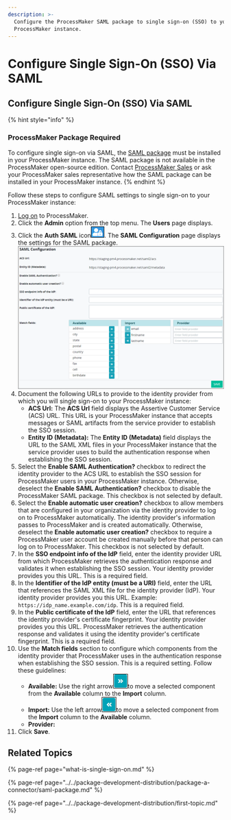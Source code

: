 ```yaml
---
description: >-
  Configure the ProcessMaker SAML package to single sign-on (SSO) to your
  ProcessMaker instance.
---
```


# Configure Single Sign-On \(SSO\) Via SAML

## Configure Single Sign-On \(SSO\) Via SAML

{% hint style="info" %}
### ProcessMaker Package Required

To configure single sign-on via SAML, the [SAML package](../../package-development-distribution/package-a-connector/saml-package.md) must be installed in your ProcessMaker instance. The SAML package is not available in the ProcessMaker open-source edition. Contact [ProcessMaker Sales](mailto:sales@processmaker.com) or ask your ProcessMaker sales representative how the SAML package can be installed in your ProcessMaker instance.
{% endhint %}

Follow these steps to configure SAML settings to single sign-on to your ProcessMaker instance:

1. [Log on](../../using-processmaker/log-in.md#log-in) to ProcessMaker.
2. Click the **Admin** option from the top menu. The **Users** page displays.
3. Click the **Auth SAML** icon![](../../.gitbook/assets/auth-saml-icon-package-admin.png). The **SAML Configuration** page displays the settings for the SAML package.  ![](../../.gitbook/assets/saml-configuration-package-admin.png) 
4. Document the following URLs to provide to the identity provider from which you will single sign-on to your ProcessMaker instance:
   * **ACS Url:** The **ACS Url** field displays the Assertive Customer Service \(ACS\) URL. This URL is your ProcessMaker instance that accepts messages or SAML artifacts from the service provider to establish the SSO session.
   * **Entity ID \(Metadata\):** The **Entity ID \(Metadata\)** field displays the URL to the SAML XML files in your ProcessMaker instance that the service provider uses to build the authentication response when establishing the SSO session.
5. Select the **Enable SAML Authentication?** checkbox to redirect the identity provider to the ACS URL to establish the SSO session for ProcessMaker users in your ProcessMaker instance. Otherwise, deselect the **Enable SAML Authentication?** checkbox to disable the ProcessMaker SAML package. This checkbox is not selected by default.
6. Select the **Enable automatic user creation?** checkbox to allow members that are configured in your organization via the identity provider to log on to ProcessMaker automatically. The identity provider's information passes to ProcessMaker and is created automatically. Otherwise, deselect the **Enable automatic user creation?** checkbox to require a ProcessMaker user account be created manually before that person can log on to ProcessMaker. This checkbox is not selected by default.
7. In the **SSO endpoint info of the IdP** field, enter the identity provider URL from which ProcessMaker retrieves the authentication response and validates it when establishing the SSO session. Your identity provider provides you this URL. This is a required field.
8. In the **Identifier of the IdP entity \(must be a URI\)** field, enter the URL that references the SAML XML file for the identity provider \(IdP\). Your identity provider provides you this URL. Example: `https://idp_name.example.com/idp`. This is a required field.
9. In the **Public certificate of the IdP** field, enter the URL that references the identity provider's certificate fingerprint. Your identity provider provides you this URL. ProcessMaker retrieves the authentication response and validates it using the identity provider's certificate fingerprint. This is a required field.
10. Use the **Match fields** section to configure which components from the identity provider that ProcessMaker uses in the authentication response when establishing the SSO session. This is a required setting. Follow these guidelines:
    * **Available:** Use the right arrow![](../../.gitbook/assets/right-arrow-saml-configuration-package-admin.png)to move a selected component from the **Available** column to the **Import** column.
    * **Import:** Use the left arrow![](../../.gitbook/assets/left-arrow-saml-configuration-package-admin.png)to move a selected component from the **Import** column to the **Available** column.
    * **Provider:** 
11. Click **Save**.

## Related Topics

{% page-ref page="what-is-single-sign-on.md" %}

{% page-ref page="../../package-development-distribution/package-a-connector/saml-package.md" %}

{% page-ref page="../../package-development-distribution/first-topic.md" %}

